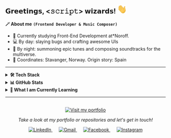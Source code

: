 ## 𝗚𝗿𝗲𝗲𝘁𝗶𝗻𝗴𝘀, <𝚜𝚌𝚛𝚒𝚙𝚝> 𝘄𝗶𝘇𝗮𝗿𝗱𝘀! <img src="https://raw.githubusercontent.com/ABSphreak/ABSphreak/master/gifs/Hi.gif" width="30px">

**🪄 About me** **`(Frontend Developer & Music Composer)`**

<!-- TODO: add language flags -->

<!-- <table align="right">
 <tr><td><a href="README.md"><img src="images/us-flag.png" height="13"> English</a></td></tr>
 <tr><td><a href="README_fr.md"><img src="images/fr-flag.png" height="13"> Norsk</a></td></tr>
 <tr><td><a href="README_pt.md"><img src="images/br-flag.png" height="13"> Español</a></td></tr>
</table> -->

- 🌱 Currently studying Front-End Development at\*Noroff.
- 💻 By day: slaying bugs and crafting awesome UIs
- 🎵 By night: summoning epic tunes and composing soundtracks for the multiverse.
- 📍 Coordinates: Stavanger, Norway. Origin story: Spain

<!-- <div align="left">
  <a href="https://www.linkedin.com/in/jes%C3%BAs-alberola-herrero-896b61189/"><img src="https://img.shields.io/badge/linkedin-%230077B5.svg?style=for-the-badge&logo=linkedin&logoColor=white" /></a>&nbsp;&nbsp;&nbsp;&nbsp;
  <a href="mailto:jesusalberola90@gmail.com"><img src="https://img.shields.io/badge/Gmail-D14836?style=for-the-badge&logo=gmail&logoColor=white" /></a>&nbsp;&nbsp;&nbsp;&nbsp;
  <a href="https://www.facebook.com/jesus.alberolaherrero/"><img src="https://img.shields.io/badge/Facebook-%231877F2.svg?style=for-the-badge&logo=Facebook&logoColor=white" /></a>&nbsp;&nbsp;&nbsp;&nbsp;
  <a href="https://www.instagram.com/whispers_piano/"><img src="https://img.shields.io/badge/Instagram-%23E4405F.svg?style=for-the-badge&logo=Instagram&logoColor=white" /></a>&nbsp;&nbsp;&nbsp;&nbsp;
</div> -->

---

<details>
  <summary><b>🛠️ Tech Stack</b></summary>

**Front-End Development**

  <div style="display: flex; flex-wrap: wrap; gap: 10px;">
    <img src="https://img.shields.io/badge/html5-%23E34F26.svg?style=for-the-badge&logo=html5&logoColor=white" alt="HTML5" />
    <img src="https://img.shields.io/badge/css3-%231572B6.svg?style=for-the-badge&logo=css3&logoColor=white" alt="CSS3" />
    <img src="https://img.shields.io/badge/javascript-%23323330.svg?style=for-the-badge&logo=javascript&logoColor=%23F7DF1E" alt="JavaScript" />
    <img src="https://img.shields.io/badge/typescript-%23007ACC.svg?style=for-the-badge&logo=typescript&logoColor=white" alt="TypeScript" />
    <img src="https://img.shields.io/badge/react-%2320232a.svg?style=for-the-badge&logo=react&logoColor=%2361DAFB" alt="React" />
    <img src="https://img.shields.io/badge/next-black?style=for-the-badge&logo=next.js&logoColor=white" alt="Next JS" />
    <img src="https://img.shields.io/badge/astro-%232C2052.svg?style=for-the-badge&logo=astro&logoColor=white" alt="Astro" />
    <img src="https://img.shields.io/badge/tailwindcss-%2338B2AC.svg?style=for-the-badge&logo=tailwind-css&logoColor=white" alt="TailwindCSS" />
    <img src="https://img.shields.io/badge/MUI-%230081CB.svg?style=for-the-badge&logo=mui&logoColor=white" alt="MUI" />
    <img src="https://img.shields.io/badge/React_Router-CA4245?style=for-the-badge&logo=react-router&logoColor=white" alt="React Router" />
    <img src="https://img.shields.io/badge/redux-%23593d88.svg?style=for-the-badge&logo=redux&logoColor=white" alt="Redux" />
    <img src="https://img.shields.io/badge/React%20Query-FF4154?style=for-the-badge&logo=react%20query&logoColor=white" alt="React Query" />
    <img src="https://img.shields.io/badge/React%20Hook%20Form-%23EC5990.svg?style=for-the-badge&logo=reacthookform&logoColor=white" alt="React Hook Form" />
  </div>

  <br/>

**Back-End Development**

  <div style="display: flex; flex-wrap: wrap; gap: 10px;">
    <img src="https://img.shields.io/badge/Postgres-%23316192.svg?style=for-the-badge&logo=postgresql&logoColor=white" alt="Postgres" />
    <img src="https://img.shields.io/badge/Supabase-3ECF8E?style=for-the-badge&logo=supabase&logoColor=white" alt="Supabase" />
    <img src="https://img.shields.io/badge/sqlite-%2307405e.svg?style=for-the-badge&logo=sqlite&logoColor=white" alt="SQLite" />
  </div>

  <br/>

**Tools & Deployment**

  <div style="display: flex; flex-wrap: wrap; gap: 10px;">
    <img src="https://img.shields.io/badge/Vercel-%23000000.svg?style=for-the-badge&logo=vercel&logoColor=white" alt="Vercel" />
    <img src="https://img.shields.io/badge/Netlify-%23000000.svg?style=for-the-badge&logo=netlify&logoColor=#00C7B7" alt="Netlify" />
    <img src="https://img.shields.io/badge/vite-%23646CFF.svg?style=for-the-badge&logo=vite&logoColor=white" alt="Vite" />
    <img src="https://img.shields.io/badge/pnpm-%234a4a4a.svg?style=for-the-badge&logo=pnpm&logoColor=f69220" alt="PNPM" />
    <img src="https://img.shields.io/badge/NPM-%23CB3837.svg?style=for-the-badge&logo=npm&logoColor=white" alt="NPM" />
  </div>

  <br/>

**Design**

  <div style="display: flex; flex-wrap: wrap; gap: 10px;">
    <img src="https://img.shields.io/badge/adobe%20photoshop-%2331A8FF.svg?style=for-the-badge&logo=adobe%20photoshop&logoColor=white" alt="Adobe Photoshop" />
    <img src="https://img.shields.io/badge/figma-%23F24E1E.svg?style=for-the-badge&logo=figma&logoColor=white" alt="Figma" />
  </div>
</details>

<details>
  <summary><b>📊 GitHub Stats</b></summary>
  <br/>
    <p align="center">
        <img height="160px" src="https://github-readme-stats.vercel.app/api?username=Whisperpiano&show_icons=true&theme=radical" /> <img height="160px" src="https://github-readme-stats.vercel.app/api/top-langs/?username=Whisperpiano&layout=compact&theme=radical" />
    </p>
    <picture>
      <source media="(prefers-color-scheme: dark)" srcset="https://raw.githubusercontent.com/Whisperpiano/Whisperpiano/output/github-snake-dark.svg" />
      <source media="(prefers-color-scheme: light)" srcset="https://raw.githubusercontent.com/Whisperpiano/Whisperpiano/output/github-snake.svg" />
      <img alt="github-snake" src="https://raw.githubusercontent.com/Whisperpiano/Whisperpiano/output/github-snake.svg" />
    </picture>
</details>
<details>
  <summary><b>💬 What I am Currently Learning</b></summary>
  <p>

- 🖥️ **TypeScript Mastery**: Focused on becoming really good at TypeScript to write more robust and maintainable code.
- 🧰 **Zod**: Investigating Zod for schema validation in TypeScript, as it's an excellent tool for type-safe validation.
- 🔍 **Backend Exploration**: Diving into backend technologies to build a full-stack skill set, exploring databases, APIs, and server-side development.

  </p>
</details>

---

<br>

<div align="center">
  
  <div>
    <a href="https://jesusalberola.netlify.app/">
    <img src="https://img.shields.io/badge/Portfolio-%23000000.svg?style=for-the-badge&logo=firefox&logoColor=#FF7139" alt="Visit my portfolio">
    </a>
  </div>
  <p><i>Take a look at my portfolio or repositories and let's get in touch!</i></p>

  <div>
    <a href="https://www.linkedin.com/in/jes%C3%BAs-alberola-herrero-896b61189/">
      <img src="https://img.shields.io/badge/linkedin-%230077B5.svg?style=for-the-badge&logo=linkedin&logoColor=white" alt="LinkedIn">
    </a>&nbsp;&nbsp;&nbsp;&nbsp;
    <a href="mailto:jesusalberola90@gmail.com">
      <img src="https://img.shields.io/badge/Gmail-D14836?style=for-the-badge&logo=gmail&logoColor=white" alt="Gmail">
    </a>&nbsp;&nbsp;&nbsp;&nbsp;
    <a href="https://www.facebook.com/jesus.alberolaherrero/">
      <img src="https://img.shields.io/badge/Facebook-%231877F2.svg?style=for-the-badge&logo=Facebook&logoColor=white" alt="Facebook">
    </a>&nbsp;&nbsp;&nbsp;&nbsp;
    <a href="https://www.instagram.com/whispers_piano/">
      <img src="https://img.shields.io/badge/Instagram-%23E4405F.svg?style=for-the-badge&logo=Instagram&logoColor=white" alt="Instagram">
    </a>
    </br>
  </div>
</div>

<!-- <div align="center">
  <img src="https://komarev.com/ghpvc/?username=Whisperpiano&style=plastic&label=Profile views"><img>
</div> -->
